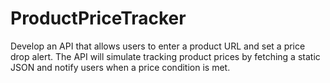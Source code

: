 # ProductPriceTracker
Develop an API that allows users to enter a product URL and set a price drop alert. The API will simulate tracking product prices by fetching a static JSON and notify users when a price condition is met.
